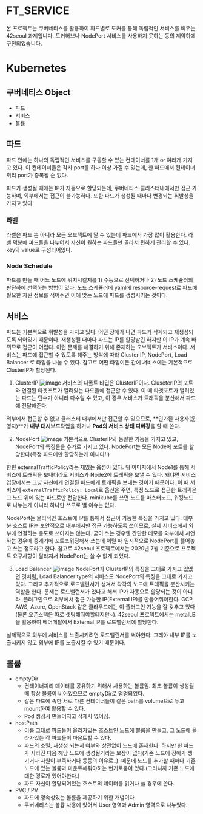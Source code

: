# FT_SERVICE

본 프로젝트는 쿠버네티스를 활용하여 파드별로 도커를 통해 독립적인 서비스를 띄우는 42seoul 과제입니다.
도커허브나 NodePort 서비스를 사용하지 못하는 등의 제약하에 구현되었습니다.

# Kubernetes

## 쿠버네티스 Object

- 파드
- 서비스
- 볼륨

## 파드

파드 안에는 하나의 독립적인 서비스를 구동할 수 있는 컨테이너를 1개 or 여러개 가지고 있다. 이 컨테이너들은 각자 port를 하나 이상 가질 수 있는데, 한 파드에서 컨테이너끼리 port가 중복될 순 없다. 

파드가 생성될 때에는 IP가 자동으로 할당되는데, 쿠버네티스 클러스터내에서만 접근 가능하며, 외부에서는 접근이 불가능하다. 또한 파드가 생성될 때마다 변경되는 휘발성을 가지고 있다.

### 라벨
라벨은 파드 뿐 아니라 모든 오브젝트에 달 수 있는데 파드에서 가장 많이 활용한다. 라벨 덕분에 파드들을 나누어서 자신이 원하는 파드들만 골라서 편하게 관리할 수 있다. key와 value로 구성되어있다.

### Node Schedule

파드를 만들 때 어느 노드에 위치시킬지를 1) 수동으로 선택하거나 2) 노드 스케쥴러의 판단하에 선택하는 방법이 있다. 노드 스케쥴러에 yaml에 resource-request로 파드에 필요한 자원 정보를 적어주면 이에 맞는 노드에 파드를 생성시키는 것이다.

## 서비스

파드는 기본적으로 휘발성을 가지고 있다. 어떤 장애가 나면 파드가 삭제되고 재생성되도록 되어있기 때문이다. 재생성될 때마다 파드는 IP를 할당받긴 하지만 이 IP가 계속 바뀌므로 접근이 어렵다.
이런 문제를 해결하기 위해 존재하는 오브젝트가 서비스이다.
서비스는 파드에 접근할 수 있도록 해주는 방식에 따라 Cluster IP, NodePort, Load Balancer 로 타입을 나눌 수 있다.
참고로 어떤 타입이든 간에 서비스에는 기본적으로 ClusterIP가 할당된다.

1. ClusterIP
![image](https://user-images.githubusercontent.com/54612343/88621511-a1409180-d0db-11ea-8928-c211b6e62790.png)
서비스의 디폴트 타입은 ClusterIP이다. CluseterIP의 포트와 연결된 타겟포트가 열려있는 파드들에 접근할 수 있다. 이 때 타겟포트가 열려있는 파드는 단수가 아니라 다수일 수 있고, 이 경우 서비스가 트래픽을 분산해서 파드에 전달해준다.

외부에서 접근할 수 없고 클러스터 내부에서만 접근할 수 있으므로, **인가된 사용자(운영자)**가 **내부 대시보드**작업을 하거나 **Pod의 서비스 상태 디버깅**을 할 때 쓴다.

2. NodePort
![image](https://user-images.githubusercontent.com/54612343/88621664-01cfce80-d0dc-11ea-8295-128a2578952e.png)
기본적으로 ClusterIP와 동일한 기능을 가지고 있고, NodePort의 특징들을 추가로 가지고 있다. NodePort는 모든 Node에 포트를 할당한다(특정 파드에만 할당하는게 아니다!!)

한편 externalTrafficPolicy라는 재밌는 옵션이 있다. 위 이미지에서 Node1를 통해 서비스에 트래픽을 보내더라도 서비스가 Node2에 트래픽을 보낼 수 있다. 왜냐면 서비스 입장에서는 그냥 자신에게 연결된 파드에게 트래픽을 보내는 것이기 때문이다. 이 때 서비스에 `externalTrafficPolicy: Local`로 옵션을 주면, 특정 노드로 접근한 트래픽은 그 노드 위에 있는 파드로만 전달한다. minikube를 쓰면 노드를 마스터노드, 워킹노드로 나누는게 아니라 하나만 쓰므로 별 이슈는 없다.

NodePort는 물리적인 호스트에 IP를 통해서 접근이 가능한 특징을 가지고 있다. 대부분 호스트 IP는 보안적으로 내부에서만 접근 가능하도록 쓰이므로, 실제 서비스에서 외부에 연결하는 용도로 쓰이지는 않는다. 굳이 쓰는 경우엔 간단한 데모를 외부에서 시연하는 경우에 중계기에 포트포워딩해서 쓰는데 이럴 때 임시적으로 NodePort를 뚫어놓고 쓰는 정도라고 한다.
참고로 42seoul 프로젝트에서는 2020년 7월 기준으로 프로젝트 요구사항이 달라져서 NodePort는 쓸 수 없게 되었다.

3. Load Balancer
![image](https://user-images.githubusercontent.com/54612343/88623359-c505d680-d0df-11ea-9063-1bc312997379.png)
NodePort가 ClusterIP의 특징을 그대로 가지고 있었던 것처럼, Load Balancer type의 서비스도 NodePort의 특징을 그대로 가지고 있다. 그리고 추가적으로 로드밸런서가 생겨서 각각의 노드에 트래픽을 분산시키는 역할을 한다. 문제는 로드밸런서가 있다고 해서 IP가 자동으로 할당되는 것이 아니라, 플러그인으로 외부에서 접근 가능한 IP(External IP)를 만들어줘야한다. GCP, AWS, Azure, OpenStack 같은 클라우드에는 이 플러그인 기능을 잘 갖추고 있다(물론 오픈스택은 따로 셋팅해줘야할테지만~). 42seoul 프로젝트에서는 metalLB을 활용하여 베어메탈에서 External IP를 로드밸런서에 할당한다.

실제적으로 외부에 서비스를 노출시키려면 로드밸런서를 써야한다. 그래야 내부 IP를 노출시키지 않고 외부에 IP를 노출시킬 수 있기 때문이다.

## 볼륨

- emptyDir
    - 컨테이너끼리 데이터를 공유하기 위해서 사용하는 볼륨임. 최초 볼륨이 생성될 때 항상 볼륨이 비어있으므로 emptyDir로 명명되었다.
    - 같은 파드에 속한 서로 다른 컨테이너들이 같은 path를 volume으로 두고 mount하여 활용할 수 있다.
    - Pod 생성시 만들어지고 삭제시 없어짐.
- hostPath
    - 이름 그대로 파드들이 올라가있는 호스트인 노드에 볼륨을 만들고, 그 노드에 올라가있는 각 파드들이 마운트할 수 있다.
    - 파드의 소멸, 재생성 되는지 여부와 상관없이 노드에 존재한다. 하지만 한 파드가 사라진 다음 해당 노드에 생성될거라는 보장이 없다(기존 노드에 장애가 생기거나 자원이 부족하거나 등등의 이유로..). 때문에 노드를 추가할 때마다 기존 노드에 있는 볼륨과 마운트해줘야하는 번거로움이 있다.(그러니까 기존 노드에 대한 경로가 있어야한다.)
    - 파드 자신이 할당되어있는 호스트의 데이터를 읽거나 쓸 경우에 쓴다.
- PVC / PV
    - 파드에 영속성있는 볼륨을 제공하기 위한 개념이다.
    - 쿠버네티스는 볼륨 사용에 있어서 User 영역과 Admin 영역으로 나누었다.


